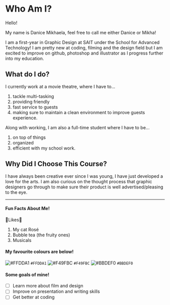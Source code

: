 <h1> Who Am I? </h1>
<p>Hello!</p>
<p>My name is Danice Mikhaela, feel free to call me either Danice or Mikha!</p>
<p>I am a first-year in Graphic Design at SAIT under the School for Advanced Technology! I am pretty new at coding, filming and the design field but I am excited to improve on github, photoshop and illustrator as I progress further into my education.</p>

<h2> What do I do? </h2>
<p>I currently work at a movie theatre, where I have to...</p>

1. tackle multi-tasking
2. providing friendly 
3. fast service to guests
4. making sure to maintain a clean environment to improve guests experience. 

<p>Along with working, I am also a full-time student where I have to be...</p>

1. on top of things
2. organized
3. efficient with my school work.

<h2> Why Did I Choose This Course? </h2>
<p> I have always been creative ever since I was young, I have just developed a love for the arts. I am also curious on the thought process that graphic designers go through to make sure their product is well advertised/pleasing to the eye.</p>

--------------------
<h4> Fun Facts About Me! </h4>

💛Likes💛
1. My cat Rosé
2. Bubble tea (the fruity ones)
3. Musicals 

<h4> My favourite colours are below! </h4>

![#FFDDA1](https://placehold.co/15x15/FFDDA1/FFDDA1.png) `#FFDDA1`
![#F49FBC](https://placehold.co/15x15/F49FBC/F49FBC.png) `#F49FBC`
![#BBDEF0](https://placehold.co/15x15/BBDEF0/BBDEF0.png) `#BBDEF0`

<h4> Some goals of mine! </h4>

- [ ] Learn more about film and design
- [ ] Improve on presentation and writing skills
- [ ] Get better at coding
